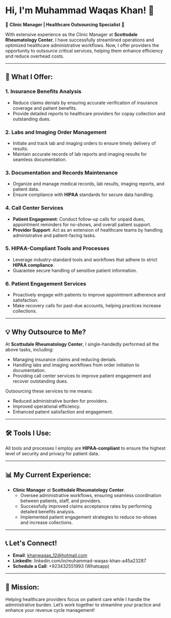 # Hi, I'm Muhammad Waqas Khan! 👋  

💼 **Clinic Manager | Healthcare Outsourcing Specialist** 💼  

With extensive experience as the Clinic Manager at **Scottsdale Rheumatology Center**, I have successfully streamlined operations and optimized healthcare administrative workflows. 
Now, I offer providers the opportunity to outsource critical services, helping them enhance efficiency and reduce overhead costs.  

---

## 🏥 What I Offer:

### 1. **Insurance Benefits Analysis**  
   - Reduce claims denials by ensuring accurate verification of insurance coverage and patient benefits.  
   - Provide detailed reports to healthcare providers for copay collection and outstanding dues.  

### 2. **Labs and Imaging Order Management**  
   - Initiate and track lab and imaging orders to ensure timely delivery of results.  
   - Maintain accurate records of lab reports and imaging results for seamless documentation.  

### 3. **Documentation and Records Maintenance**  
   - Organize and manage medical records, lab results, imaging reports, and patient data.  
   - Ensure compliance with **HIPAA** standards for secure data handling.  

### 4. **Call Center Services**  
   - **Patient Engagement**: Conduct follow-up calls for unpaid dues, appointment reminders for no-shows, and overall patient support.  
   - **Provider Support**: Act as an extension of healthcare teams by handling administrative and patient-facing tasks.  

### 5. **HIPAA-Compliant Tools and Processes**  
   - Leverage industry-standard tools and workflows that adhere to strict **HIPAA compliance**.  
   - Guarantee secure handling of sensitive patient information.  

### 6. **Patient Engagement Services**  
   - Proactively engage with patients to improve appointment adherence and satisfaction.  
   - Make recovery calls for past-due accounts, helping practices increase collections.  

---

## 💡 Why Outsource to Me?  
At **Scottsdale Rheumatology Center**, I single-handedly performed all the above tasks, including:  
- Managing insurance claims and reducing denials.  
- Handling labs and imaging workflows from order initiation to documentation.  
- Providing call center services to improve patient engagement and recover outstanding dues.  

Outsourcing these services to me means:  
- Reduced administrative burden for providers.  
- Improved operational efficiency.  
- Enhanced patient satisfaction and engagement.  

---

## 🛠 Tools I Use:
All tools and processes I employ are **HIPAA-compliant** to ensure the highest level of security and privacy for patient data.

---

## 📊 My Current Experience:
- **Clinic Manager** at **Scottsdale Rheumatology Center**.  
  - Oversee administrative workflows, ensuring seamless coordination between patients, staff, and providers.  
  - Successfully improved claims acceptance rates by performing detailed benefits analysis.  
  - Implemented patient engagement strategies to reduce no-shows and increase collections.  

---

## 📞 Let's Connect!  
- **Email**: khanwaqas_12@hotmail.com  
- **LinkedIn**: linkedin.com/in/muhammad-waqas-khan-a45a23287 
- **Schedule a Call**: +923432551993 (Whatsapp)  

---

## 🌟 Mission:  
Helping healthcare providers focus on patient care while I handle the administrative burden. Let’s work together to streamline your practice and enhance your revenue cycle management!  
